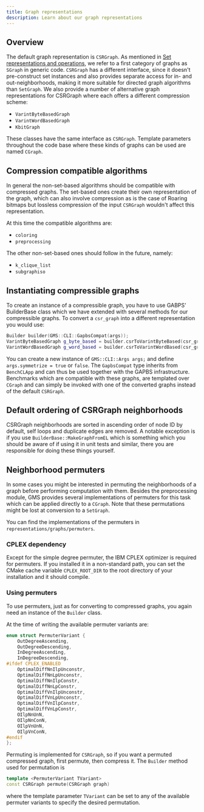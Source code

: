 ```yaml
---
title: Graph representations
description: Learn about our graph representations
---
```


## Overview

The default graph representation is `CSRGraph`.
As mentioned in [Set representations and operations](/docs/general/sets), we refer to a first category of graphs as `SGraph` in generic code.
`CSRGraph` has a different interface, since it doesn't pre-construct set instances and also provides separate access for in- and out-neighborhoods, making it more suitable for directed graph algorithms than `SetGraph`.
We also provide a number of alternative graph representations for CSRGraph where each offers a different compression scheme:

- `VarintByteBasedGraph`
- `VarintWordBasedGraph`
- `KbitGraph`

These classes have the same interface as `CSRGraph`.
Template parameters throughout the code base where these kinds of graphs can be used are named `CGraph`.

## Compression compatible algorithms

In general the non-set-based algorithms should be compatible with compressed graphs.
The set-based ones create their own representation of the graph, which can also involve compression as is the case of Roaring bitmaps but lossless compression of the input `CSRGraph` wouldn't affect this representation.

At this time the compatible algorithms are:

- `coloring`
- `preprocessing`

The other non-set-based ones should follow in the future, namely:

- `k_clique_list`
- `subgraphiso`

## Instantiating compressible graphs

To create an instance of a compressible graph, you have to use GABPS' BuilderBase class which we have extended with several methods for our compressible graphs.
To convert a `csr_graph` into a different representation you would use:

```cpp
Builder builder(GMS::CLI::GapbsCompat(args));
VarintByteBasedGraph g_byte_based = builder.csrToVarintByteBased(csr_graph);
VarintWordBasedGraph g_word_based = builder.csrToVarintWordBased(csr_graph);

```

You can create a new instance of `GMS::CLI::Args args;` and define `args.symmetrize = true` or `false`.
The `GapbsCompat` type inherits from `BenchCLApp` and can thus be used together with the GAPBS infrastructure.
Benchmarks which are compatible with these graphs, are templated over `CGraph` and can simply be invoked with one of the converted graphs instead of the default `CSRGraph`.

## Default ordering of CSRGraph neighborhoods

CSRGraph neighborhoods are sorted in ascending order of node ID by default, self loops and duplicate edges are removed.
A notable exception is if you use `BuilderBase::MakeGraphFromEL` which is something which you should be aware of if using it in unit tests and similar, there you are responsible for doing these things yourself.

## Neighborhood permuters

In some cases you might be interested in permuting the neighborhoods of a graph before performing computation with them.
Besides the preprocessing module, GMS provides several implementations of permuters for this task which can be applied directly to a `CGraph`.
Note that these permutations might be lost at conversion to a `SetGraph`.

You can find the implementations of the permuters in `representations/graphs/permuters`.

### CPLEX dependency

Except for the simple degree permuter, the IBM CPLEX optimizer is required for permuters.
If you installed it in a non-standard path, you can set the CMake cache variable `CPLEX_ROOT_DIR` to the root directory of your installation and it should compile.

### Using permuters

To use permuters, just as for converting to compressed graphs, you again need an instance of the `Builder` class.

At the time of writing the available permuter variants are:

```cpp
enum struct PermuterVariant {
    OutDegreeAscending,
    OutDegreeDescending,
    InDegreeAscending,
    InDegreeDescending,
#ifdef CPLEX_ENABLED
    OptimalDiffNnIlpUnconstr,
    OptimalDiffNnLpUnconstr,
    OptimalDiffNnIlpConstr,
    OptimalDiffNnLpConstr,
    OptimalDiffVnIlpUnconstr,
    OptimalDiffVnLpUnconstr,
    OptimalDiffVnIlpConstr,
    OptimalDiffVnLpConstr,
    OIlpNnUnN,
    OIlpNnConN,
    OIlpVnUnN,
    OIlpVnConN,
#endif
};
```

Permuting is implemented for `CSRGraph`, so if you want a permuted compressed graph, first permute, then compress it.
The `Builder` method used for permutation is

```cpp
template <PermuterVariant TVariant>
const CSRGraph permute(CSRGraph graph)

```

where the template parameter `TVariant` can be set to any of the available permuter variants to specify the desired permutation.

